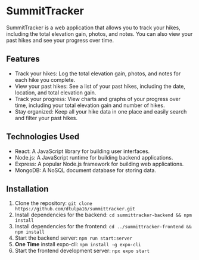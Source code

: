 # SummitTracker

SummitTracker is a web application that allows you to track your hikes, including the total elevation gain, photos, and notes. You can also view your past hikes and see your progress over time.

## Features

- Track your hikes: Log the total elevation gain, photos, and notes for each hike you complete.
- View your past hikes: See a list of your past hikes, including the date, location, and total elevation gain.
- Track your progress: View charts and graphs of your progress over time, including your total elevation gain and number of hikes.
- Stay organized: Keep all your hike data in one place and easily search and filter your past hikes.

## Technologies Used

- React: A JavaScript library for building user interfaces.
- Node.js: A JavaScript runtime for building backend applications.
- Express: A popular Node.js framework for building web applications.
- MongoDB: A NoSQL document database for storing data.

## Installation

1. Clone the repository: `git clone https://github.com/dtulpa16/summittracker.git`
2. Install dependencies for the backend: `cd summittracker-backend && npm install`
3. Install dependencies for the frontend: `cd ../summittracker-frontend && npm install`
4. Start the backend server: `npm run start:server`
5. **One Time** install expo-cli: `npm install -g expo-cli`
6. Start the frontend development server: `npx expo start`
